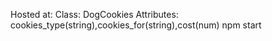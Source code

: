 Hosted at: 
Class: DogCookies Attributes: cookies_type(string),cookies_for(string),cost(num) npm start
